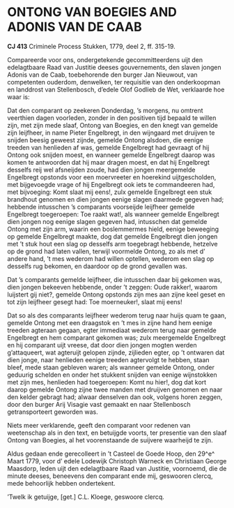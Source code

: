 # ONTONG VAN BOEGIES AND ADONIS VAN DE CAAB

**CJ 413** Criminele Process Stukken, 1779, deel 2, ff. 315-19.

Compareerde voor ons, ondergetekende gecommitteerdens uijt den edelagtbaare Raad van Justitie deeses gouvernements, den slaven jongen Adonis van de Caab, toebehorende den burger Jan Nieuwout, van competenten ouderdom, denwelken, ter requisitie van den onderkoopman en landdrost van Stellenbosch, d’edele Olof Godlieb de Wet, verklaarde hoe waar is:

Dat den comparant op zeekeren Donderdag, ’s morgens, nu omtrent veerthien dagen voorleden, zonder in den positiven tijd bepaald te willen zijn, met zijn mede slaaf, Ontong van Boegies, en den knegt van gemelde zijn leijfheer, in name Pieter Engelbregt, in den wijngaard met druijven te snijden beesig geweest zijnde, gemelde Ontong alsdoen, die eenige treeden van henlieden af was, gemelde Engelbregt had gevraagt of hij Ontong ook snijden moest, en wanneer gemelde Engelbregt daarop was komen te antwoorden dat hij maar dragen moest, en dat hij Engelbregt desselfs reij wel afsneijden zoude, had dien jongen meergemelde Engelbregt opstonds voor een moervreeter en hoerekind uijtgescholden, met bijgevoegde vrage of hij Engelbregt ook iets te commandeeren had, met bijvoeging: Komt slaat mij eens!, zulx gemelde Engelbregt een stuk brandhout genomen en dien jongen eenige slagen daarmede gegeven had; hebbende intusschen ’s comparants voorseijde leijfheer gemelde Engelbregt toegeroepen: Toe raakt wat!, als wanneer gemelde Engelbregt dien jongen nog eenige slagen gegeven had, intusschen dat gemelde Ontong met zijn arm, waarin een boslemmermes hield, eenige beweeging op gemelde Engelbregt maakte, dog dat gemelde Engelbregt dien jongen met ’t stuk hout een slag op desselfs arm toegebragt hebbende, hetzelve op de grond had laten vallen, terwijl voormelde Ontong, zo als met d’ andere hand, ’t mes wederom had willen optellen, wederom een slag op desselfs rug bekomen, en daardoor op de grond gevallen was.

Dat ’s comparants gemelde leijfheer, die intusschen daar bij gekomen was, dien jongen bekeeven hebbende, onder ’t zeggen: Oude rakker!, waarom luijstert gij niet?, gemelde Ontong opstonds zijn mes aan zijne keel geset en tot zijn leijfheer gesegt had: Toe moerneuker!, slaat mij eens!

Dat so als des comparants leijfheer wederom terug naar huijs quam te gaan, gemelde Ontong met een draagstok en ’t mes in zijne hand hem eenige treeden agteraan gegaan, egter immediaat wederom terug naar gemelde Engelbregt en hem comparant gekomen was; zulx meergemelde Engelbregt en hij comparant uijt vreese, dat door dien jongen mogten werden g’attaqueert, wat agteruijt gelopen zijnde, zijlieden egter, op ’t ontwaren dat dien jonge, naar henlieden eenige treeden agtervolgt te hebben, staan bleef, mede staan gebleven waren; als wanneer gemelde Ontong, onder geduurig schelden en onder het stukkent snijden van eenige wijnstokken met zijn mes, henlieden had toegeroepen: Komt nu hier!, dog dat kort daarop gemelde Ontong zijne twee manden met druijven genomen en naar den kelder gebragt had; alwaar denselven dan ook, volgens horen zeggen, door den burger Arij Visagie vast gemaakt en naar Stellenbosch getransporteert geworden was.

Niets meer verklarende, geeft den comparant voor redenen van weetenschap als in den text, en betuijgde voorts, ter presentie van den slaaf Ontong van Boegies, al het voorenstaande de suijvere waarheijd te zijn.

Aldus gedaan ende gerecolleert in ’t Casteel de Goede Hoop, den 29^e^ Maart 1779, voor d’ edele Lodewijk Christoph Warneck en Christiaan George Maasdorp, leden uijt den edelagtbaare Raad van Justitie, voornoemd, die de minute deeses, beneevens den comparant ende mij, geswooren clercq, mede behoorlijk hebben ondertekent.

’Twelk ik getuijge, \[get.\] C.L. Kloege, geswoore clercq.